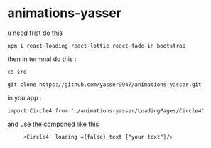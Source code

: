 # animations-yasser
u need frist do this 
```
npm i react-loading react-lottie react-fade-in bootstrap

```

then in termnal do this : 
```
cd src
```

```
git clone https://github.com/yasser9947/animations-yasser.git
```

in you app : 

```
import Circle4 from './animations-yasser/LoadingPages/Circle4'
```
and use the componed like this 
```
     <Circle4  loading ={false} text {"your text"}/>

```
